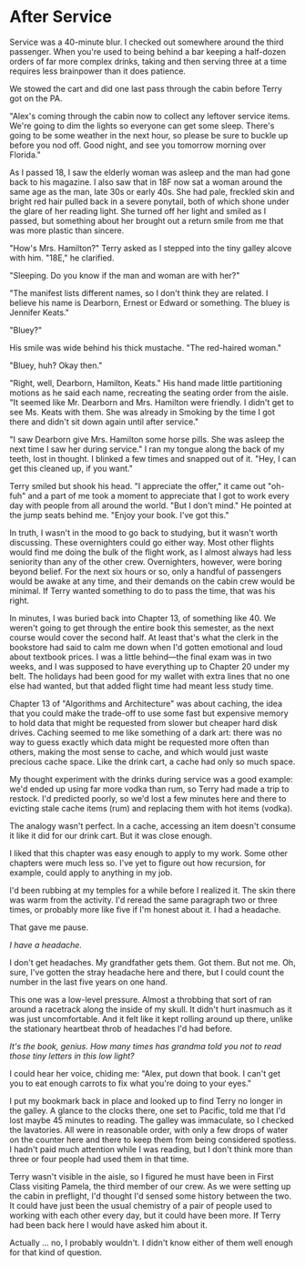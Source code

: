 # After Service

Service was a 40-minute blur. 
I checked out somewhere around the third passenger. 
When you're used to being behind a bar keeping a half-dozen orders of far more complex drinks, taking and then serving three at a time requires less brainpower than it does patience.

We stowed the cart and did one last pass through the cabin before Terry got on the PA.

"Alex's coming through the cabin now to collect any leftover service items. 
We're going to dim the lights so everyone can get some sleep. 
There's going to be some weather in the next hour, so please be sure to buckle up before you nod off. 
Good night, and see you tomorrow morning over Florida."

As I passed 18, I saw the elderly woman was asleep and the man had gone back to his magazine. 
I also saw that in 18F now sat a woman around the same age as the man, late 30s or early 40s. 
She had pale, freckled skin and bright red hair pulled back in a severe ponytail, both of which shone under the glare of her reading light. 
She turned off her light and smiled as I passed, but something about her brought out a return smile from me that was more plastic than sincere.

"How's Mrs. Hamilton?" Terry asked as I stepped into the tiny galley alcove with him. 
"18E," he clarified.

"Sleeping. 
Do you know if the man and woman are with her?"

"The manifest lists different names, so I don't think they are related. 
I believe his name is Dearborn, Ernest or Edward or something. 
The bluey is Jennifer Keats."

"Bluey?"

His smile was wide behind his thick mustache. 
"The red-haired woman."

"Bluey, huh?  Okay then."

"Right, well, Dearborn, Hamilton, Keats."
His hand made little partitioning motions as he said each name, recreating the seating order from the aisle. 
"It seemed like Mr. Dearborn and Mrs. Hamilton were friendly. 
I didn't get to see Ms. Keats with them. 
She was already in Smoking by the time I got there and didn't sit down again until after service."

"I saw Dearborn give Mrs. Hamilton some horse pills. 
She was asleep the next time I saw her during service."
I ran my tongue along the back of my teeth, lost in thought. 
I blinked a few times and snapped out of it. 
"Hey, I can get this cleaned up, if you want."

Terry smiled but shook his head. 
"I appreciate the offer," it came out "oh-fuh" and a part of me took a moment to appreciate that I got to work every day with people from all around the world. 
"But I don't mind."
He pointed at the jump seats behind me. 
"Enjoy your book. 
I've got this."

In truth, I wasn't in the mood to go back to studying, but it wasn't worth discussing. 
These overnighters could go either way. 
Most other flights would find me doing the bulk of the flight work, as I almost always had less seniority than any of the other crew. 
Overnighters, however, were boring beyond belief. 
For the next six hours or so, only a handful of passengers would be awake at any time, and their demands on the cabin crew would be minimal. 
If Terry wanted something to do to pass the time, that was his right.

In minutes, I was buried back into Chapter 13, of something like 40. 
We weren't going to get through the entire book this semester, as the next course would cover the second half. 
At least that's what the clerk in the bookstore had said to calm me down when I'd gotten emotional and loud about textbook prices. 
I was a little behind—the final exam was in two weeks, and I was supposed to have everything up to Chapter 20 under my belt. 
The holidays had been good for my wallet with extra lines that no one else had wanted, but that added flight time had meant less study time.

Chapter 13 of "Algorithms and Architecture" was about caching, the idea that you could make the trade-off to use some fast but expensive memory to hold data that might be requested from slower but cheaper hard disk drives. 
Caching seemed to me like something of a dark art: there was no way to guess exactly which data might be requested more often than others, making the most sense to cache, and which would just waste precious cache space.
Like the drink cart, a cache had only so much space.

My thought experiment with the drinks during service was a good example: we'd ended up using far more vodka than rum, so Terry had made a trip to restock. 
I'd predicted poorly, so we'd lost a few minutes here and there to evicting stale cache items (rum) and replacing them with hot items (vodka).

The analogy wasn't perfect. 
In a cache, accessing an item doesn't consume it like it did for our drink cart. 
But it was close enough.

I liked that this chapter was easy enough to apply to my work. 
Some other chapters were much less so. 
I've yet to figure out how recursion, for example, could apply to anything in my job.

I'd been rubbing at my temples for a while before I realized it. 
The skin there was warm from the activity. 
I'd reread the same paragraph two or three times, or probably more like five if I'm honest about it. 
I had a headache.

That gave me pause.

_I have a headache._

I don't get headaches. 
My grandfather gets them. 
Got them. 
But not me. 
Oh, sure, I've gotten the stray headache here and there, but I could count the number in the last five years on one hand.

This one was a low-level pressure. 
Almost a throbbing that sort of ran around a racetrack along the inside of my skull. 
It didn't hurt inasmuch as it was just uncomfortable. 
And it felt like it kept rolling around up there, unlike the stationary heartbeat throb of headaches I'd had before.

_It's the book, genius. 
How many times has grandma told you not to read those tiny letters in this low light?_

I could hear her voice, chiding me: "Alex, put down that book. 
I can't get you to eat enough carrots to fix what you're doing to your eyes."

I put my bookmark back in place and looked up to find Terry no longer in the galley. 
A glance to the clocks there, one set to Pacific, told me that I'd lost maybe 45 minutes to reading. 
The galley was immaculate, so I checked the lavatories. 
All were in reasonable order, with only a few drops of water on the counter here and there to keep them from being considered spotless. 
I hadn't paid much attention while I was reading, but I don't think more than three or four people had used them in that time.

Terry wasn't visible in the aisle, so I figured he must have been in First Class visiting Pamela, the third member of our crew. 
As we were setting up the cabin in preflight, I'd thought I'd sensed some history between the two. 
It could have just been the usual chemistry of a pair of people used to working with each other every day, but it could have been more. 
If Terry had been back here I would have asked him about it.

Actually … no, I probably wouldn't. 
I didn't know either of them well enough for that kind of question.
